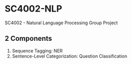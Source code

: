 # SC4002-NLP
SC4002 - Natural Language Processing Group Project

## 2 Components

1. Sequence Tagging: NER
2. Sentence-Level Categorization: Question Classification
